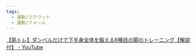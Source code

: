 ```yaml
---
tags:
  - 運動/スクワット
  - 運動/フォーム
---
```

[【筋トレ】ダンベルだけで下半身全体を鍛える6種目の脚のトレーニング【解説付】 - YouTube](https://www.youtube.com/watch?v=KJFGCTv6pj8&t=533s)

